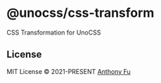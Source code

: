 # @unocss/css-transform

CSS Transformation for UnoCSS

## License

MIT License © 2021-PRESENT [Anthony Fu](https://github.com/antfu)
